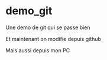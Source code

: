 # demo_git
Une demo de git qui se passe bien

Et maintenant on modifie depuis github

Mais aussi depuis mon PC